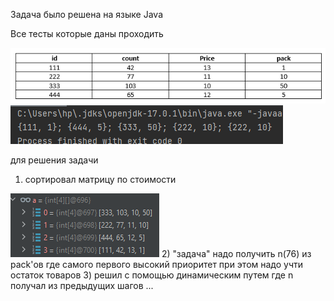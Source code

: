 Задача было решена на языке Java

Все тесты которые даны проходить 

![img.png](img.png)
![img_1.png](img_1.png)

для решения задачи
1) сортировал матрицу по стоимости 

![img_2.png](img_2.png)
2) "задача" надо получить n(76) из pack'ов где самого первого высокий приоритет при этом надо учти остаток товаров
3) решил с помощью динамическим путем где n получал из предыдущих шагов ...
  